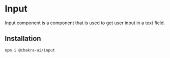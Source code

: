 # Input

Input component is a component that is used to get user input in a text field.

## Installation

```sh
npm i @chakra-ui/input
```
